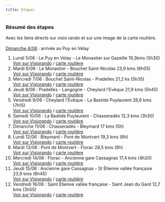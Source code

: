 ```yaml
---
title: Etapes
---
```

### Résumé des étapes
Avec les liens directs sur visio rando et sur une image de la carte routière.<br><br>
<u>Dimanche 4/06</u> : arrivée au Puy en Velay
 
1. Lundi 5/06 : Le Puy en Velay - Le Monastier sur Gazeille 19,3kms (5h30)<br> [Voir sur Visiorando](https://www.visorando.com/randonnee-le-puy-en-velay-monastier-sur-gazeille/) / [carte routière](
https://raw.githubusercontent.com/LouisRumeau/test-website-repo-3796/main/images/etape-1.jpg)
2. Mardi 6/06 : Le Monastier -  Bouchet Saint-Nicolas 23,9 kms (6h05)<br>[Voir sur Visiorando](https://www.visorando.com/randonnee-monastier-sur-gazeille-le-bouchet-saint-/) / [carte routière](
https://raw.githubusercontent.com/LouisRumeau/test-website-repo-3796/main/images/etape-2.jpg)
3. Mercredi 7/06 : Bouchet Saint-Nicolas - Pradelles 21,2 ks (5h35)<br>[Voir sur Visiorando](https://www.visorando.com/randonnee-le-bouchet-saint-nicolas-pradelles/) / [carte routière](
https://raw.githubusercontent.com/LouisRumeau/test-website-repo-3796/main/images/etape-3.jpg)
4. Jeudi 8/06 :  Pradelles - Langogne - Cheylard l'Evêque 21,9 kms (5h45)<br>[Voir sur Visiorando](https://www.visorando.com/randonnee-pradelles-cheylard-l-eveque/) / [carte routière](
https://raw.githubusercontent.com/LouisRumeau/test-website-repo-3796/main/images/etape-4.jpg)
5. Vendredi 9/06 : Cheylard l'Evêque - La Bastide Puylaurent 26,6 kms (7h15)<br>[Voir sur Visiorando](https://www.visorando.com/randonnee-cheylard-l-eveque-abbaye-notre-dame-des-/) / [carte routière](
https://raw.githubusercontent.com/LouisRumeau/test-website-repo-3796/main/images/etape-5.jpg)
6. Samedi 10/06 : La Bastide Puylaurent - Chasseradès 12,3 kms (3h30)<br>[Voir sur Visiorando](https://www.visorando.com/randonnee-abbaye-notre-dame-des-neiges-chasserades/) / [carte routière](
https://raw.githubusercontent.com/LouisRumeau/test-website-repo-3796/main/images/etape-6.jpg)
7. Dimanche 11/06 : Chasseradès - Bleymard 17 kms (5h)<br>[Voir sur Visiorando](https://www.visorando.com/randonnee-chasserades-le-bleymard/) / [carte routière](
https://raw.githubusercontent.com/LouisRumeau/test-website-repo-3796/main/images/etape-7.jpg)
8. Lundi 12/06 : Bleymard - Pont de Montvert 19,3 kms (6h)<br>[Voir sur Visiorando](https://www.visorando.com/randonnee-le-bleymard-pont-de-montvert/) / [carte routière](
https://raw.githubusercontent.com/LouisRumeau/test-website-repo-3796/main/images/etape-8.jpg)
9. Mardi 13/06 : Pont de Montvert - Florac 28,5 kms (8h)<br>[Voir sur Visiorando](https://www.visorando.com/randonnee-pont-de-montvert-florac/) / [carte routière](
https://raw.githubusercontent.com/LouisRumeau/test-website-repo-3796/main/images/etape-9.jpg)
10. Mercredi 14/06 : Florac - Ancienne gare Cassagnas 17,4 kms (4h20)<br>[Voir sur Visiorando](https://www.visorando.com/randonnee-florac-cassagnas/) / [carte routière](
https://raw.githubusercontent.com/LouisRumeau/test-website-repo-3796/main/images/etape-10.jpg)
11. Jeudi 15/06 : Ancienne gare Cassagnas - St Étienne vallée française 23,9 kms (6h45)<br>[Voir sur Visiorando](https://www.visorando.com/randonnee-cassagnas-saint-etienne-vallee-francaise/) / [carte routière](
https://raw.githubusercontent.com/LouisRumeau/test-website-repo-3796/main/images/etape-11.jpg)
12. Vendredi 16/06 : Saint Étienne vallée française  - Saint Jean du Gard 12,7 kms (3h55)<br>[Voir sur Visiorando]() / [carte routière](
https://raw.githubusercontent.com/LouisRumeau/test-website-repo-3796/main/images/etape-12.jpg)